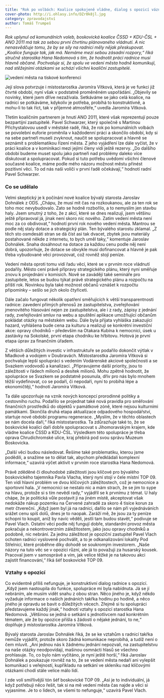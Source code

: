 ```yaml
---
title: "Rok po volbách: Koalice spokojeně vládne, dialog s opozicí vázne"
cover-photo: http://i.ohlasy.info/DZr0k8jl.jpg
category: zpravodajství
author: Tomáš Trumpeš
---
```


*Rok uplynul od komunálních voleb, boskovická koalice ČSSD + KDU-ČSL + ANO 2011 má tak za sebou první čtvrtinu plánovaného vládnutí. A nic nenasvědčuje tomu, že by se síly na radnici měly nějak přeskupovat. „Koalice funguje tak, jak má. Nemáme mezi sebou zásadní rozpory,“ říká stručně starostka Hana Nedomová s tím, že hodnotit práci radnice musí hlavně občané. Pochvaluje si, že spolu ve vedení města hodně komunikují, nad stěžejními otázkami se schází všichni koaliční zastupitelé.*

<img src="http://i.ohlasy.info/DZr0k8j.jpg" alt="vedení města na tiskové konferenci" class="img-responsive img-popup" data-author="Tomáš Trumpeš">

Její slova potvrzuje i místostarostka Jaromíra Vítková, která je ve funkci již čtvrté období, nyní však v podstatně proměněném uspořádání. „Objevily se novinky, které jsem dříve nezažívala. Setkáváme se jako celá koalice, na radnici se potkáváme, kdykoliv je potřeba, probíhá to konstruktivně, a mohu-li to tak říct, tak v příjemné atmosféře,“ uvedla Jaromíra Vítková. 

Třetím koaličním partnerem je hnutí ANO 2011, které však reprezentují pouze bezpartijní zastupitelé. Pavel Schwarzer, který společně s Martinou Přichystalovou usedl v městské radě, říká, že rok po komunálních volbách se povolební euforie proměnila v každodenní práci a skončilo období, kdy si na sebe partneři museli zvyknout, naučit se spolupracovat a hlavně se seznámit s problematikou řízení města. Z jeho vyjádření lze dále vyčíst, že v práci koalice a v kominikaci mezi jejími členy vidí ještě rezervy. „Do dalšího období budeme muset spolu jako partneři nad problémy daleko více diskutovat a spolupracovat. Pokud si tuto potřebu uvědomí všichni členové současné koalice, máme podle mého názoru možnost městu přinést pozitivní věci. To od nás naši voliči v první řadě očekávají,“ hodnotí radní Pavel Schwarzer.

### Co se udělalo

Velmi skeptický je k počínání nové koalice bývalý starosta Jaroslav Dohnálek z ODS. „Chápu, že musí mít čas na rozkoukanou, ale za ten rok se toho moc nevybudovalo. Zato se hodně rozbořilo, a to nemyslím jen stavbu haly. Jsem smutný z toho, že z akcí, které se dnes realizují, jsem většinu ještě připravoval já, jinak není skoro nic nového. Zatím vedení města není moc za co obdivovat,“ hodnotí první rok nového vedení města. Mantrou se podle něj staly dotace a strategický plán. Ten bývalého starostu zklamal. „Z těch sto osmdesáti stran se dá číst asi tak dvacet, zbytek jsou materiály postahované někde z internetu, to bych uměl taky,“ komentuje Jaroslav Dohnálek. Snaha dosáhnout na dotace za každou cenu podle něj není dobrá, upozorňuje, že dotace se obvykle musí dofinancovat a hlavně je pak třeba vybudované věci provozovat, což rovněž stojí peníze.

Vedení města oproti tomu vidí řadu věcí, které se v prvním roce vládnutí podařily. Město cení právě přípravy strategického plánu, který nyní směřuje znovu k projednání v komisích. Nově se zavádějí také semináře pro zastupitele, letos se budou týkat právě strategického plánu a rozpočtu na příští rok. Novinkou byla také možnost občanů vznášet k rozpočtu připomínky – sešlo se jich okolo čtyřiceti.

Dále začalo fungovat několik opatření směřujících k větší transparentnosti radnice: zavedení přímých přenosů ze zastupitelstva, zveřejňování jmenovitého hlasování nejen ze zastupitelstva, ale i z rady, zápisy z jednání rady, zveřejňování smluv na webu a spuštění aplikace umožňující občanům pokládat otázky na městském webu. Dále byla přijata vyhláška zakazující hazard, vyhlášena bude cena za kulturu a realizují se konkrétní investiční akce: opravy chodníků – především na Otakara Kubína k nemocnici, úsek u zastávky na Sokolské, první etapa chodníku ke hřbitovu. Hotová je první etapa úprav za finančním úřadem. 

Z větších důležitých investic v infrastruktuře se podařilo dokončit výtlak v Mladkově a vodojem v Doubravách. Místostarostka Jaromíra Vítková si pochvaluje lepší spolupráci s vedením Vodárenské akciové společnosti a se Svazkem vodovodů a kanalizací. „Připravujeme další priority, jsou to záležitosti v řádech milionů a desítek milionů. Mohu zpětně hodnotit, že spolupráce se Svazkem se podstatně posunula, dřív pro nás bylo mnohem těžší vydefinovat, co se podaří, či nepodaří, nyní to probíhá lépe a ekonomičtěji,“ hodnotí Jaromíra Vítková.

Ta dále upozorňuje na vznik nových koncepcí prorodinné politiky a cestovního ruchu. Podařilo se projednat také nová pravidla pro směřování finančních prostředků do objektů v památkové zóně, které nejsou kulturními památkami. Skončila druhá etapa aktualizace odpadového hospodářství, startuje nové období programu regenerace. „Myslím, že v těchto oblastech se nám docela daří,“ říká místostarostka. Ta zdůrazňuje také to, že se boskovické koalici daří dobře spolupracovat s Jihomoravským krajem, kde vládne koalice ČSSD a KDU-ČSL. Výsledkem této spolupráce je třeba oprava Chrudichromské ulice, kraj přebírá pod svou správu Muzeum Boskovicka.

„Další věci budou následovat. Řešíme také problematiku, kterou jsme podědili, a snažíme se to dělat tak, abychom předkládali komplexní informace,“ uzavírá výčet aktivit v prvním roce starostka Hana Nedomová. 

Právě zděděné či dlouhodobé záležitosti jsou klíčové pro bývalého boskovického tajemníka Pavla Vlacha, který nyní stojí v čele místní TOP 09. Ten vidí hlavní problém ve dvou klíčových záležitostech, což je nemocnice a sportovní hala. „V nemocnici se nestalo nic a mám strach, že se jim to sype na hlavu, protože si s tím nevědí rady,“ vyjádřil se k prvnímu z témat. U haly chápe, že je politická vůle postavit ji na jiném místě, akceptovat však nedokáže nákup pozemku na Červené zahradě za skoro 4 tisíce korun za metr čtvereční. „Když jsem byl já na radnici, dařilo se nám při vyjednáváních srážet cenu spíš dolů, dnes je to naopak. Zaráží mě, že jsou za ty peníze schopni to koupit, aniž by navíc věděli, jestli tam budou stavět,“ podivuje se Pavel Vlach. Ostatní věci podle něj fungují dobře, standardní provoz města pokračuje a nekontroverzním záležitostem, jako jsou opravy chodníků a podobně, nic nebrání. Za jednu záležitost je opoziční zastupitel Pavel Vlach ochoten radnici vysloveně pochválit, a to je odkanalizování lokality Pod Střelnicí, které proběhne díky dohodě se soukromým investorem. „Naše názory na tuto věc se v opozici různí, ale já to považuji za husarský kousek. Pracoval jsem v samosprávě a vím, jak velice těžké je na takovou akci zajistit financování,“ říká šéf boskovické TOP 09.

### Vztahy s opozicí

Co evidentně příliš nefunguje, je konstruktivní dialog radnice s opozicí. „Když jsem nastoupila do funkce, spolupráce mi byla nabídnuta. Já se jí nebráním, ale musím vidět snahu z obou stran. Něco jiného je, když někdo vyžaduje informace o našich jednáních takřka hodinu po hodině, a něco jiného je opravdu se bavit o důležitých věcech. Zřejmě si tu spolupráci představujeme každý jinak,“ hodnotí vztahy s opozicí starostka Hana Nedomová. „Většinou se jedná o setkání s jednotlivcem nad konkrétním tématem, ale že by opozice přišla s žádostí o nějaké jednání, to ne,“ doplňuje ji místostarostka Jaromíra Vítková.

Bývalý starosta Jaroslav Dohnálek říká, že se ke vztahům s radnicí takřka nemůže vyjádřit, protože skoro žádná komunikace neprobíhá, a tudíž není o čem mluvit. „Ani jednou nás k žádnému jednání nepozvali, na zastupitelstvu na naše otázky neodpovídají, mašinou osmnácti hlasů se všechno prohlasuje. To, co bylo nám vyčítáno, je nyní ještě horší,“ říká Jaroslav Dohnálek a poukazuje rovněž na to, že se vedení města nedaří ani vylepšit komunikaci s veřejností, kupříkladu na setkání ve skleníku nad klíčovými otázkami chodí stále velice málo lidí. 

I zde volí smířlivější tón šéf boskovické TOP 09. „Asi je to individuální, já když potřebuji něco řešit, tak si na mě vedení města čas najde a věci si vyjasníme. Je to o lidech, se všemi to nefunguje,“ uzavírá Pavel Vlach.